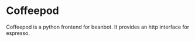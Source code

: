 Coffeepod
=========

Coffeepod is a python frontend for beanbot. It provides an http interface for
espresso.
